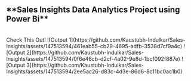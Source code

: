 <h2>**Sales Insights Data Analytics Project using Power Bi**</h2><br>
Check This Out!
![Output 1](https://github.com/Kaustubh-Indulkar/Sales-Insights/assets/147513594/461eab55-cb29-4695-adfb-3538d7cf9a4c)
![Output 2](https://github.com/Kaustubh-Indulkar/Sales-Insights/assets/147513594/0f6e46cb-d2cf-4a02-9e8d-1bcf092f887e)
![Output 3](https://github.com/Kaustubh-Indulkar/Sales-Insights/assets/147513594/2ee5ac26-d83c-4d3e-86d6-8c11bc0ac1b0)
